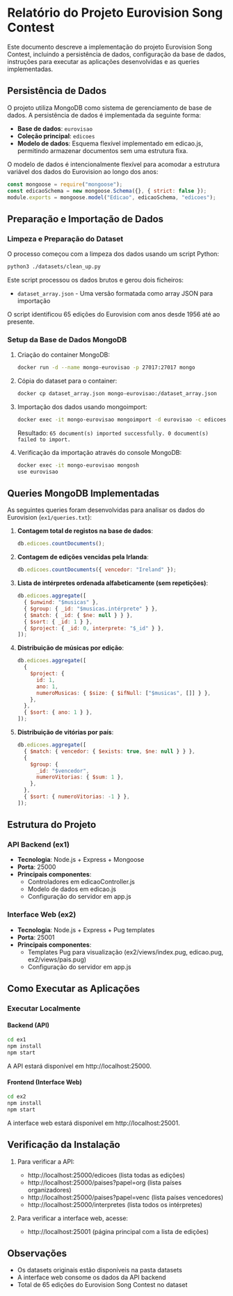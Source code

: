 # Relatório do Projeto Eurovision Song Contest

Este documento descreve a implementação do projeto Eurovision Song Contest, incluindo a persistência de dados, configuração da base de dados, instruções para executar as aplicações desenvolvidas e as queries implementadas.

## Persistência de Dados

O projeto utiliza MongoDB como sistema de gerenciamento de base de dados. A persistência de dados é implementada da seguinte forma:

- **Base de dados**: `eurovisao`
- **Coleção principal**: `edicoes`
- **Modelo de dados**: Esquema flexível implementado em edicao.js, permitindo armazenar documentos sem uma estrutura fixa.

O modelo de dados é intencionalmente flexível para acomodar a estrutura variável dos dados do Eurovision ao longo dos anos:

```js
const mongoose = require("mongoose");
const edicaoSchema = new mongoose.Schema({}, { strict: false });
module.exports = mongoose.model("Edicao", edicaoSchema, "edicoes");
```

## Preparação e Importação de Dados

### Limpeza e Preparação do Dataset

O processo começou com a limpeza dos dados usando um script Python:

```bash
python3 ./datasets/clean_up.py
```

Este script processou os dados brutos e gerou dois ficheiros:

- `dataset_array.json` - Uma versão formatada como array JSON para importação

O script identificou 65 edições do Eurovision com anos desde 1956 até ao presente.

### Setup da Base de Dados MongoDB

1. Criação do container MongoDB:

   ```bash
   docker run -d --name mongo-eurovisao -p 27017:27017 mongo
   ```

2. Cópia do dataset para o container:

   ```bash
   docker cp dataset_array.json mongo-eurovisao:/dataset_array.json
   ```

3. Importação dos dados usando mongoimport:

   ```bash
   docker exec -it mongo-eurovisao mongoimport -d eurovisao -c edicoes --file /dataset_array.json --jsonArray
   ```

   Resultado: `65 document(s) imported successfully. 0 document(s) failed to import.`

4. Verificação da importação através do console MongoDB:
   ```bash
   docker exec -it mongo-eurovisao mongosh
   use eurovisao
   ```

## Queries MongoDB Implementadas

As seguintes queries foram desenvolvidas para analisar os dados do Eurovision (`ex1/queries.txt`):

1. **Contagem total de registos na base de dados**:

   ```javascript
   db.edicoes.countDocuments();
   ```

2. **Contagem de edições vencidas pela Irlanda**:

   ```javascript
   db.edicoes.countDocuments({ vencedor: "Ireland" });
   ```

3. **Lista de intérpretes ordenada alfabeticamente (sem repetições)**:

   ```javascript
   db.edicoes.aggregate([
     { $unwind: "$musicas" },
     { $group: { _id: "$musicas.intérprete" } },
     { $match: { _id: { $ne: null } } },
     { $sort: { _id: 1 } },
     { $project: { _id: 0, interprete: "$_id" } },
   ]);
   ```

4. **Distribuição de músicas por edição**:

   ```javascript
   db.edicoes.aggregate([
     {
       $project: {
         id: 1,
         ano: 1,
         numeroMusicas: { $size: { $ifNull: ["$musicas", []] } },
       },
     },
     { $sort: { ano: 1 } },
   ]);
   ```

5. **Distribuição de vitórias por país**:
   ```javascript
   db.edicoes.aggregate([
     { $match: { vencedor: { $exists: true, $ne: null } } },
     {
       $group: {
         _id: "$vencedor",
         numeroVitorias: { $sum: 1 },
       },
     },
     { $sort: { numeroVitorias: -1 } },
   ]);
   ```

## Estrutura do Projeto

### API Backend (ex1)

- **Tecnologia**: Node.js + Express + Mongoose
- **Porta**: 25000
- **Principais componentes**:
  - Controladores em edicaoController.js
  - Modelo de dados em edicao.js
  - Configuração do servidor em app.js

### Interface Web (ex2)

- **Tecnologia**: Node.js + Express + Pug templates
- **Porta**: 25001
- **Principais componentes**:
  - Templates Pug para visualização (ex2/views/index.pug, edicao.pug, ex2/views/pais.pug)
  - Configuração do servidor em app.js

## Como Executar as Aplicações

### Executar Localmente

#### Backend (API)

```bash
cd ex1
npm install
npm start
```

A API estará disponível em http://localhost:25000.

#### Frontend (Interface Web)

```bash
cd ex2
npm install
npm start
```

A interface web estará disponível em http://localhost:25001.

## Verificação da Instalação

1. Para verificar a API:

   - http://localhost:25000/edicoes (lista todas as edições)
   - http://localhost:25000/paises?papel=org (lista países organizadores)
   - http://localhost:25000/paises?papel=venc (lista países vencedores)
   - http://localhost:25000/interpretes (lista todos os intérpretes)

2. Para verificar a interface web, acesse:
   - http://localhost:25001 (página principal com a lista de edições)

## Observações

- Os datasets originais estão disponíveis na pasta datasets
- A interface web consome os dados da API backend
- Total de 65 edições do Eurovision Song Contest no dataset
